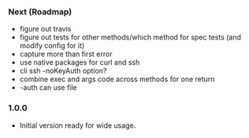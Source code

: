 ### Next (Roadmap)
- figure out travis
- figure out tests for other methods/which method for spec tests (and modify config for it)
- capture more than first error
- use native packages for curl and ssh
- cli ssh -noKeyAuth option?
- combine exec and args code across methods for one return
- -auth can use file

### 1.0.0
- Initial version ready for wide usage.

